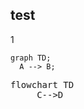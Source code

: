 ## test

1

```mermaid
graph TD;
  A --> B;
```

<script type="module">
	import mermaid from 'https://cdn.jsdelivr.net/npm/mermaid@10/dist/mermaid.esm.min.mjs';
	mermaid.initialize({
		startOnLoad: true,
		theme: 'dark'
	});
</script>

<pre class="mermaid">
flowchart TD
     C-->D
</pre>